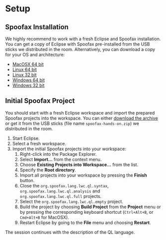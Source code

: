 # Setup

## Spoofax Installation

We highly recommend to work with a fresh Eclipse and Spoofax installation. You can get a copy of Eclipse with Spoofax pre-installed from the USB sticks we distributed in the room. Alternatively, you can download a copy for your OS and architecture:

* [MacOSX 64 bit](http://download.metaborg.org/update/installations/spoofax-macosx-x86_64.zip)
* [Linux 64 bit](http://download.metaborg.org/update/installations/spoofax-linux-x86_64.zip)
* [Linux 32 bit](http://download.metaborg.org/update/installations/spoofax-linux-x86.zip )
* [Windows 64 bit](http://download.metaborg.org/update/installations/spoofax-win32-x86_64.zip)
* [Windows 32 bit](http://download.metaborg.org/update/installations/spoofax-win32-x86.zip)

## Initial Spoofax Project

You should start with a fresh Eclipse workspace and import the prepared Spoofax projects into the workspace. You can either [download the archive](http://download.metaborg.org/update/tutorial/spoofax-hands-on-ipa2015.zip) or get it from the USB sticks (file name `spoofax-hands-on.zip`) we distributed in the room.

1. Start Eclipse.
2. Select a fresh workspace.
3. Import the initial Spoofax projects into your workspace:
    1. Right-click into the Package Explorer.
    2. Select **Import...** from the context menu.
    3. Choose **Existing Projects into Workspace...** from the list.
    4. Specify the **Root directory**.
    5. Import all projects into your workspace by pressing the **Finish** button.
    6. Close the `org.spoofax.lang.lwc.ql.syntax`, `org.spoofax.lang.lwc.ql.analysis` and `org.spoofax.lang.lwc.ql.full` projects.
    6. Select the `org.spoofax.lang.lwc.ql.empty` project.
    7. Build the project by choosing **Build Project** from the **Project** menu or by pressing the corresponding keyboard shortcut (`Ctrl+Alt+B`, or `Cmd+Alt+B` for MacOSX).
    8. Restart Eclipse by going to the **File** menu and choosing **Restart**.

The session continues with the description of the QL language.
